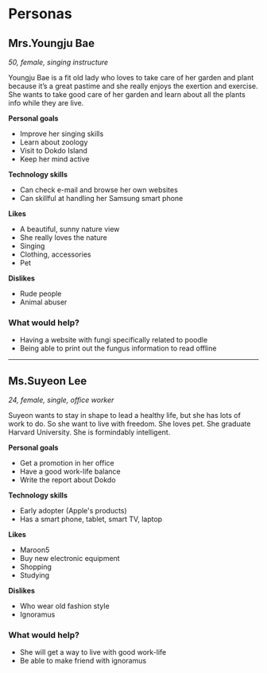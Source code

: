 # Personas

## Mrs.Youngju Bae

*50, female, singing instructure*

Youngju Bae is a fit old lady who loves to take care of her garden and plant because it’s a great pastime and she really enjoys the exertion and exercise. She wants to take good care of her garden and learn about all the plants info while they are live.

**Personal goals**

- Improve her singing skills
- Learn about zoology
- Visit to Dokdo Island
- Keep her mind active

**Technology skills**

- Can check e-mail and browse her own websites
- Can skillful at handling her Samsung smart phone

**Likes**

- A beautiful, sunny nature view
- She really loves the nature
- Singing
- Clothing, accessories
- Pet

**Dislikes**

- Rude people
- Animal abuser

### What would help?

- Having a website with fungi specifically related to poodle
- Being able to print out the fungus information to read offline

---

## Ms.Suyeon Lee

*24, female, single, office worker*

Suyeon wants to stay in shape to lead a healthy life, but she has lots of work to do. So she want to live with freedom. She loves pet. She graduate Harvard University. She is formindably intelligent.

**Personal goals**

- Get a promotion in her office
- Have a good work-life balance
- Write the report about Dokdo

**Technology skills**

- Early adopter (Apple's products)
- Has a smart phone, tablet, smart TV, laptop

**Likes**

- Maroon5
- Buy new electronic equipment
- Shopping
- Studying

**Dislikes**

- Who wear old fashion style
- Ignoramus

### What would help?

- She will get a way to live with good work-life
- Be able to make friend with ignoramus